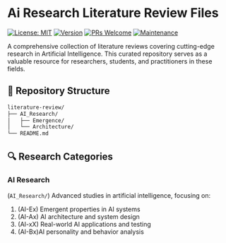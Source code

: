 # Ai Research Literature Review Files

[![License: MIT](https://img.shields.io/badge/License-MIT-yellow.svg)](https://opensource.org/licenses/MIT)
[![Version](https://img.shields.io/badge/version-1.0.0-blue.svg)](https://semver.org)
[![PRs Welcome](https://img.shields.io/badge/PRs-welcome-brightgreen.svg)](http://makeapullrequest.com)
[![Maintenance](https://img.shields.io/badge/Maintained%3F-yes-green.svg)](https://GitHub.com/yourusername/truth-deception-architecture/graphs/commit-activity)

A comprehensive collection of literature reviews covering cutting-edge research in Artificial Intelligence. This curated repository serves as a valuable resource for researchers, students, and practitioners in these fields.

## 📂 Repository Structure

```bash
literature-review/
├── AI_Research/
│   ├── Emergence/
│   └── Architecture/
└── README.md
```

## 🔍 Research Categories

### AI Research 

(`AI_Research/`)
Advanced studies in artificial intelligence, focusing on:
1. (AI-Ex) Emergent properties in AI systems
2. (AI-Ax) AI architecture and system design
3. (AI-xX) Real-world AI applications and testing
4. (AI-Bx)AI personality and behavior analysis
